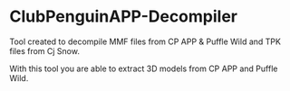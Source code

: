 # ClubPenguinAPP-Decompiler
Tool created to decompile MMF files from CP APP & Puffle Wild and TPK files from Cj Snow.

With this tool you are able to extract 3D models from CP APP and Puffle Wild.

